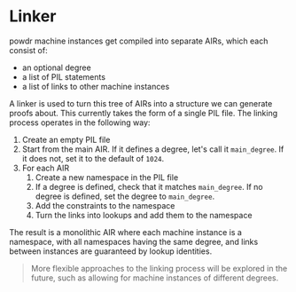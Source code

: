 # Linker

powdr machine instances get compiled into separate AIRs, which each consist of:
- an optional degree
- a list of PIL statements
- a list of links to other machine instances

A linker is used to turn this tree of AIRs into a structure we can generate proofs about. This currently takes the form of a single PIL file.
The linking process operates in the following way:

1. Create an empty PIL file
2. Start from the main AIR. If it defines a degree, let's call it `main_degree`. If it does not, set it to the default of `1024`.
3. For each AIR
    1. Create a new namespace in the PIL file
    2. If a degree is defined, check that it matches `main_degree`. If no degree is defined, set the degree to `main_degree`.
    3. Add the constraints to the namespace
    4. Turn the links into lookups and add them to the namespace

The result is a monolithic AIR where each machine instance is a namespace, with all namespaces having the same degree, and links between instances are guaranteed by lookup identities.

> More flexible approaches to the linking process will be explored in the future, such as allowing for machine instances of different degrees.